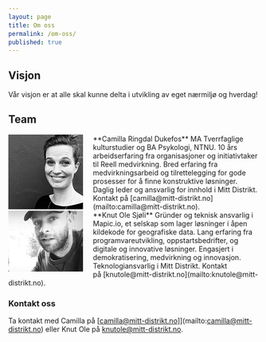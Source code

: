 ```yaml
---
layout: page
title: Om oss
permalink: /om-oss/
published: true
---
```


## Visjon

Vår visjon er at alle skal kunne delta i utvikling av eget nærmiljø og hverdag!

## Team

<span style="display: inline-block;">
**Camilla Ringdal Dukefos** 
<img style="float: left; margin-right: 20px;" src="/images/profile.camilla.png">
MA Tverrfaglige kulturstudier og BA Psykologi, NTNU. 10 års arbeidserfaring fra organisasjoner og initiativtaker til Reell medvirkning. Bred erfaring fra medvirkningsarbeid og tilrettelegging for gode prosesser for å finne konstruktive løsninger. Daglig leder og ansvarlig for innhold i Mitt Distrikt. Kontakt på [camilla@mitt-distrikt.no](mailto:camilla@mitt-distrikt.no).
</span>


<span style="display: inline-block;">
**Knut Ole Sjøli** 
<img style="float: left; margin-right: 20px;" src="/images/profile.knutole.png">
Gründer og teknisk ansvarlig i Mapic.io, et selskap som lager løsninger i åpen kildekode for geografiske data. Lang erfaring fra programvareutvikling, oppstartsbedrifter, og digitale og innovative løsninger. Engasjert i demokratisering, medvirkning og innovasjon. Teknologiansvarlig i Mitt Distrikt. Kontakt på [knutole@mitt-distrikt.no](mailto:knutole@mitt-distrikt.no).
</span>



### Kontakt oss

Ta kontakt med Camilla på [camilla@mitt-distrikt.no]](mailto:camilla@mitt-distrikt.no) eller Knut Ole på [knutole@mitt-distrikt.no](mailto:knutole@mitt-distrikt.no).
